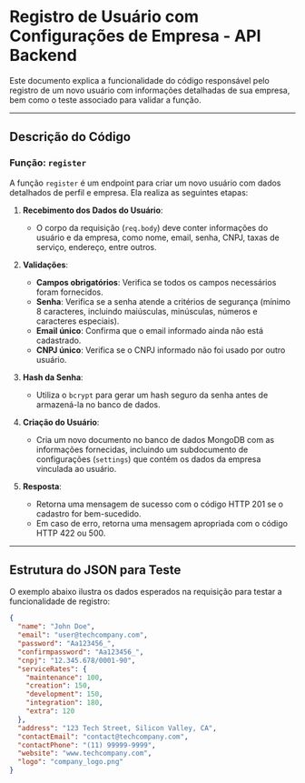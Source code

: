 # Registro de Usuário com Configurações de Empresa - API Backend

Este documento explica a funcionalidade do código responsável pelo registro de um novo usuário com informações detalhadas de sua empresa, bem como o teste associado para validar a função.

---

## **Descrição do Código**

### **Função: `register`**

A função `register` é um endpoint para criar um novo usuário com dados detalhados de perfil e empresa. Ela realiza as seguintes etapas:

1. **Recebimento dos Dados do Usuário**:
   - O corpo da requisição (`req.body`) deve conter informações do usuário e da empresa, como nome, email, senha, CNPJ, taxas de serviço, endereço, entre outros.

2. **Validações**:
   - **Campos obrigatórios**: Verifica se todos os campos necessários foram fornecidos.
   - **Senha**: Verifica se a senha atende a critérios de segurança (mínimo 8 caracteres, incluindo maiúsculas, minúsculas, números e caracteres especiais).
   - **Email único**: Confirma que o email informado ainda não está cadastrado.
   - **CNPJ único**: Verifica se o CNPJ informado não foi usado por outro usuário.

3. **Hash da Senha**:
   - Utiliza o `bcrypt` para gerar um hash seguro da senha antes de armazená-la no banco de dados.

4. **Criação do Usuário**:
   - Cria um novo documento no banco de dados MongoDB com as informações fornecidas, incluindo um subdocumento de configurações (`settings`) que contém os dados da empresa vinculada ao usuário.

5. **Resposta**:
   - Retorna uma mensagem de sucesso com o código HTTP 201 se o cadastro for bem-sucedido.
   - Em caso de erro, retorna uma mensagem apropriada com o código HTTP 422 ou 500.

---

## **Estrutura do JSON para Teste**

O exemplo abaixo ilustra os dados esperados na requisição para testar a funcionalidade de registro:

```json
{
  "name": "John Doe",
  "email": "user@techcompany.com",
  "password": "Aa123456_",
  "confirmpassword": "Aa123456_",
  "cnpj": "12.345.678/0001-90",
  "serviceRates": {
    "maintenance": 100,
    "creation": 150,
    "development": 150,
    "integration": 180,
    "extra": 120
  },
  "address": "123 Tech Street, Silicon Valley, CA",
  "contactEmail": "contact@techcompany.com",
  "contactPhone": "(11) 99999-9999",
  "website": "www.techcompany.com",
  "logo": "company_logo.png"
}
